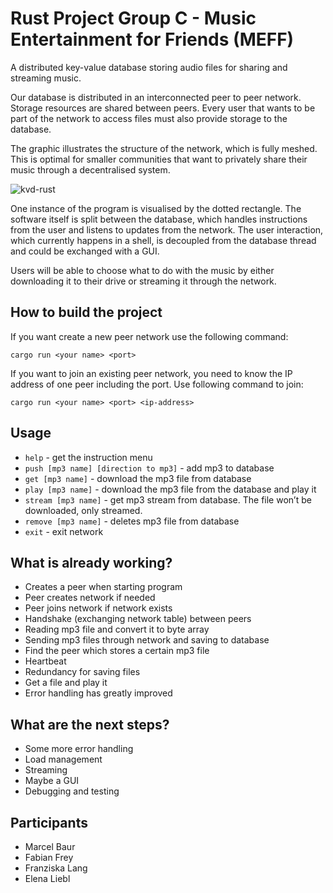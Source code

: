 # Rust Project Group C - Music Entertainment for Friends (MEFF)

A distributed key-value database storing audio files for sharing and streaming music.



Our database is distributed in an interconnected peer to peer network. Storage resources are shared between peers. Every user that
wants to be part of the network to access files must also provide storage to the database.

The graphic illustrates the structure of the network, which is fully meshed.
This is optimal for smaller communities that want to privately share their music through a decentralised system.

![kvd-rust](https://user-images.githubusercontent.com/12140441/72470038-8f9f3880-37e0-11ea-8175-ed0e9f52fc50.png)

One instance of the program is visualised by the dotted rectangle. The software itself is split between the database, which handles instructions from the
user and listens to updates from the network. The user interaction, which currently happens in a shell,
is decoupled from the database thread and could be exchanged with a GUI.

Users will be able to choose what to do with the music by either downloading it to their drive or streaming it through the network.


## How to build the project

If you want create a new peer network use the following command:

`cargo run <your name> <port>`

If you want to join an existing peer network, you need to know the IP address of one peer including the port.
Use following command to join:

`cargo run <your name> <port> <ip-address>`

## Usage
- `help` - get the instruction menu
- `push [mp3 name] [direction to mp3]` - add mp3 to database
- `get [mp3 name]` - download the mp3 file from database
- `play [mp3 name]` - download the mp3 file from the database and play it
- `stream [mp3 name]` - get mp3 stream from database. The file won’t be downloaded, only streamed.
- `remove [mp3 name]` - deletes mp3 file from database
- `exit` - exit network

## What is already working?
- Creates a peer when starting program
- Peer creates network if needed
- Peer joins network if network exists
- Handshake (exchanging network table) between peers
- Reading mp3 file and convert it to byte array
- Sending mp3 files through network and saving to database
- Find the peer which stores a certain mp3 file
- Heartbeat
- Redundancy for saving files
- Get a file and play it
- Error handling has greatly improved

## What are the next steps?
- Some more error handling
- Load management
- Streaming
- Maybe a GUI
- Debugging and testing

## Participants
- Marcel Baur
- Fabian Frey
- Franziska Lang
- Elena Liebl

